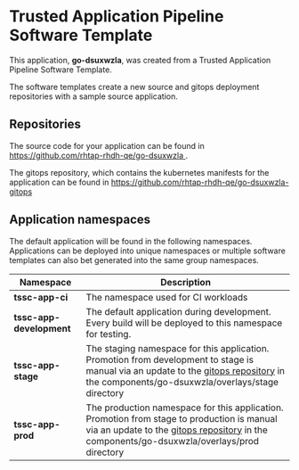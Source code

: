 # Trusted Application Pipeline Software Template

This application, **go-dsuxwzla**, was created from a Trusted Application Pipeline Software Template.

The software templates create a new source and gitops deployment repositories with a sample source application. 

## Repositories

The source code for your application can be found in [https://github.com/rhtap-rhdh-qe/go-dsuxwzla ](https://github.com/rhtap-rhdh-qe/go-dsuxwzla ).
 
The gitops repository, which contains the kubernetes manifests for the application can be found in 
[https://github.com/rhtap-rhdh-qe/go-dsuxwzla-gitops ](https://github.com/rhtap-rhdh-qe/go-dsuxwzla-gitops ) 

## Application namespaces 

The default application will be found in the following namespaces. Applications can be deployed into unique namespaces or multiple software templates can also bet generated into the same group namespaces.  

|  Namespace   |  Description   |  
| -------- | -------- |
| **tssc-app-ci** | The namespace used for CI workloads |
| **tssc-app-development** | The default application during development. Every build will be deployed to this namespace for testing. |
| **tssc-app-stage** | The staging namespace for this application. Promotion from development to stage is manual via an update to the [gitops repository](https://github.com/rhtap-rhdh-qe/go-dsuxwzla-gitops ) in the components/go-dsuxwzla/overlays/stage directory |
| **tssc-app-prod** | The production namespace for this application. Promotion from stage to production is manual via an update to the [gitops repository](https://github.com/rhtap-rhdh-qe/go-dsuxwzla-gitops ) in the components/go-dsuxwzla/overlays/prod directory |